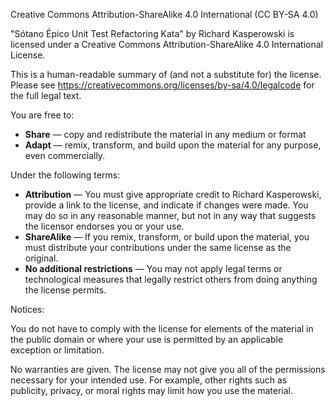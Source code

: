 Creative Commons Attribution-ShareAlike 4.0 International (CC BY-SA 4.0)

"Sótano Épico Unit Test Refactoring Kata" by Richard Kasperowski is licensed under a Creative Commons Attribution-ShareAlike 4.0 International License.

This is a human-readable summary of (and not a substitute for) the license. Please see
https://creativecommons.org/licenses/by-sa/4.0/legalcode for the full legal text.

You are free to:

- **Share** — copy and redistribute the material in any medium or format
- **Adapt** — remix, transform, and build upon the material for any purpose, even commercially.

Under the following terms:

- **Attribution** — You must give appropriate credit to Richard Kasperowski, provide a link to the license, and indicate if changes were made. You may do so in any reasonable manner, but not in any way that suggests the licensor endorses you or your use.
- **ShareAlike** — If you remix, transform, or build upon the material, you must distribute your contributions under the same license as the original.
- **No additional restrictions** — You may not apply legal terms or technological measures that legally restrict others from doing anything the license permits.

Notices:

You do not have to comply with the license for elements of the material in the public domain or where your use is permitted by an applicable exception or limitation.

No warranties are given. The license may not give you all of the permissions necessary for your intended use. For example, other rights such as publicity, privacy, or moral rights may limit how you use the material.
